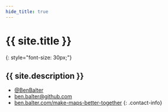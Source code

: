 ```yaml
---
hide_title: true
---
```


# {{ site.title }}

{: style="font-size: 30px;"}
## {{ site.description }}

* [@BenBalter](http://twitter.com/benbalter)
* <ben.balter@github.com>
* [ben.balter.com/make-maps-better-together](http://ben.balter.com/make-maps-better-together)
{: .contact-info}
